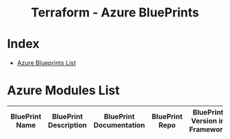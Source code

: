 <h1 align="center"> Terraform - Azure BluePrints </h1>

# Index 

- [Azure Blueprints List](#azure-modules-list)

# Azure Modules List

| BluePrint Name | BluePrint Description | BluePrint Documentation | BluePrint Repo | BluePrint Version in Framework | Related Issue |
| :-----------:  | :-------------------: | :---------------------: | :------------: | :----------------------------: | :-----------: |

